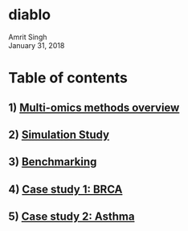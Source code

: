# diablo
Amrit Singh  
January 31, 2018  



# Table of contents

## 1) [Multi-omics methods overview]()
## 2) [Simulation Study]()
## 3) [Benchmarking]()
## 4) [Case study 1: BRCA]()
## 5) [Case study 2: Asthma]()
